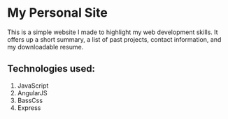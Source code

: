 # My Personal Site

This is a simple website I made to highlight my web development skills. It offers up a short summary, a list of past projects, contact information, and my downloadable resume. 

## Technologies used:
1. JavaScript
2. AngularJS
3. BassCss
4. Express

